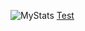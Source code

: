![MyStats](https://github-readme-stats.vercel.app/api?username=sarwinr&show_icons=true&theme=gruvbox)
[Test](https://DonutTest.sarwin.repl.co)
